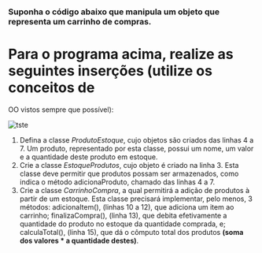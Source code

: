 ### Suponha o código abaixo que manipula um objeto que representa um carrinho de compras.

# Para o programa acima, realize as seguintes inserções (utilize os conceitos de
OO vistos sempre que possível):

![tste](https://i.ibb.co/K6qGGf1/Captura-de-tela-2022-11-30-153123.png)

1. Defina a classe _ProdutoEstoque_, cujo objetos são criados das linhas 4 a 7. Um
produto, representado por esta classe, possui um nome, um valor e a quantidade
deste produto em estoque.
2. Crie a classe _EstoqueProdutos_, cujo objeto é criado na linha 3. Esta classe deve
permitir que produtos possam ser armazenados, como indica o método
adicionaProduto, chamado das linhas 4 a 7.
3. Crie a classe _CarrinhoCompra_, a qual permitirá a adição de produtos à partir de
um estoque. Esta classe precisará implementar, pelo menos, 3 métodos:
adicionaItem(), (linhas 10 a 12), que adiciona um item ao carrinho;
finalizaCompra(), (linha 13), que debita efetivamente a quantidade do produto
no estoque da quantidade comprada, e; calculaTotal(), (linha 15), que dá o
cômputo total dos produtos **(soma dos valores * a quantidade destes)**.
